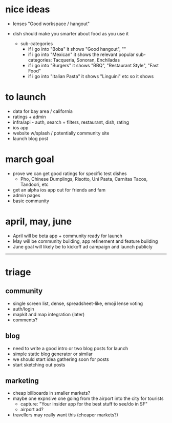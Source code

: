 # nice ideas

- lenses "Good workspace / hangout"

- dish should make you smarter about food as you use it
  - sub-categories
    - if i go into "Boba" it shows "Good hangout", ""
    - if i go into "Mexican" it shows the relevant popular sub-categories: Tacqueria, Sonoran, Enchiladas
    - if i go into "Burgers" it shows "BBQ", "Restaurant Style", "Fast Food"
    - if i go into "Italian Pasta" it shows "Linguini" etc so it shows

# to launch

- data for bay area / california
- ratings + admin
- infra/api - auth, search + filters, restaurant, dish, rating
- ios app
- website w/splash / potentially community site
- launch blog post

# march goal

- prove we can get good ratings for specific test dishes
  - Pho, Chinese Dumplings, Risotto, Uni Pasta, Carnitas Tacos, Tandoori, etc
- get an alpha ios app out for friends and fam
- admin pages
- basic community

# april, may, june

- April will be beta app + community ready for launch
- May will be community building, app refinement and feature building
- June goal will likely be to kickoff ad campaign and launch publicly

---

# triage

## community

- single screen list, dense, spreadsheet-like, emoji lense voting
- auth/login
- mapkit and map integration (later)
- comments?

## blog

- need to write a good intro or two blog posts for launch
- simple static blog generator or similar
- we should start idea gathering soon for posts
- start sketching out posts

## marketing

- cheap billboards in smaller markets?
- maybe one expnsive one going from the airport into the city for tourists
  - capture: "Your insider app for the best stuff to see/do in SF"
  - airport ad?
- travellers may really want this (cheaper markets?)

